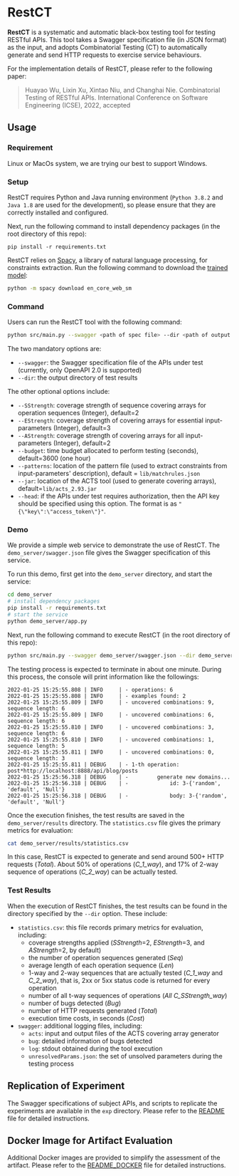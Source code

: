 # RestCT

**RestCT** is a systematic and automatic black-box testing tool for testing RESTful APIs. This tool takes a Swagger specification file (in JSON format) as the input, and adopts Combinatorial Testing (CT) to automatically generate and send HTTP requests to exercise service behaviours.

For the implementation details of RestCT, please refer to the following paper:

> Huayao Wu, Lixin Xu, Xintao Niu, and Changhai Nie. Combinatorial Testing of RESTful APIs. International Conference on Software Engineering (ICSE), 2022, accepted



## Usage

### Requirement
Linux or MacOs system, we are trying our best to support Windows.

### Setup

RestCT requires Python and Java running environment (`Python 3.8.2` and `Java 1.8` are used for the development), so please ensure that they are correctly installed and configured.

Next, run the following command to install dependency packages (in the root directory of this repo):

```
pip install -r requirements.txt
```

RestCT relies on [Spacy](https://spacy.io), a library of natural language processing, for constraints extraction. Run the following command to download the [trained model](https://spacy.io/models/):

```bash
python -m spacy download en_core_web_sm
```



### Command

Users can run the RestCT tool with the following command:
```bash
python src/main.py --swagger <path of spec file> --dir <path of output dir>
```
The two mandatory options are:

- `--swagger`: the Swagger specification file of the APIs under test (currently, only OpenAPI 2.0 is supported)
- `--dir`: the output directory of test results

The other optional options include:

- `--SStrength`: coverage strength of sequence covering arrays for operation sequences (Integer), default=2
- `--EStrength`: coverage strength of covering arrays for essential input-parameters (Integer), default=3
- `--AStrength`: coverage strength of covering arrays for all input-parameters (Integer), default=2
- `--budget`: time budget allocated to perform testing (seconds), default=3600 (one hour)
- `--patterns`: location of the pattern file (used to extract constraints from input-parameters' description), default = `lib/matchrules.json`
- `--jar`: location of the ACTS tool (used to generate covering arrays), default=`lib/acts_2.93.jar` 
- `--head`: if the APIs under test requires authorization, then the API key should be specified using this option. The format is as `"{\"key\":\"access_token\"}"`.



### Demo

We provide a simple web service to demonstrate the use of RestCT. The `demo_server/swagger.json` file gives the Swagger specification of this service.

To run this demo, first get into the `demo_server` directory, and start the service:

```bash
cd demo_server
# install dependency packages
pip install -r requirements.txt 
# start the service
python demo_server/app.py
```

Next, run the following command to execute RestCT (in the root directory of this repo):

```bash
python src/main.py --swagger demo_server/swagger.json --dir demo_server/results
```

The testing process is expected to terminate in about one minute. During this process, the console will print information like the followings:

```
2022-01-25 15:25:55.808 | INFO     | - operations: 6
2022-01-25 15:25:55.808 | INFO     | - examples found: 2
2022-01-25 15:25:55.809 | INFO     | - uncovered combinations: 9, sequence length: 6
2022-01-25 15:25:55.809 | INFO     | - uncovered combinations: 6, sequence length: 6
2022-01-25 15:25:55.810 | INFO     | - uncovered combinations: 3, sequence length: 6
2022-01-25 15:25:55.810 | INFO     | - uncovered combinations: 1, sequence length: 5
2022-01-25 15:25:55.811 | INFO     | - uncovered combinations: 0, sequence length: 3
2022-01-25 15:25:55.811 | DEBUG    | - 1-th operation: post*http://localhost:8888/api/blog/posts
2022-01-25 15:25:56.318 | DEBUG    | -         generate new domains...
2022-01-25 15:25:56.318 | DEBUG    | -             id: 3-{'random', 'default', 'Null'}
2022-01-25 15:25:56.318 | DEBUG    | -             body: 3-{'random', 'default', 'Null'}
```

Once the execution finishes, the test results are saved in the `demo_server/results` directory. The `statistics.csv` file gives the primary metrics for evaluation:

```bash
cat demo_server/results/statistics.csv
```

In this case, RestCT is expected to generate and send around 500+ HTTP requests (*Total*). About 50% of operations (*C_1_way*), and 17% of 2-way sequence of operations (*C_2_way*) can be actually tested.



### Test Results

When the execution of RestCT finishes, the test results can be found in the directory specified by the `--dir` option. These include:

* `statistics.csv`: this file records primary metrics for evaluation, including:
  * coverage strengths applied (*SStrength*=2, *EStrength*=3, and *AStrength*=2, by default)
  * the number of operation sequences generated (*Seq*)
  * average length of each operation sequence (*Len*)
  * 1-way and 2-way sequences that are actually tested (*C_1_way* and *C_2_way*), that is, 2xx or 5xx status code is returned for every operation
  * number of all t-way sequences of operations (*All C_SStrength_way*)
  * number of bugs detected (*Bug*)
  * number of HTTP requests generated (*Total*)
  * execution time costs, in seconds (*Cost*) 
* `swagger`: additional logging files, including:
  * `acts`: input and output files of the ACTS covering array generator
  * `bug`: detailed information of bugs detected
  * `log`: stdout obtained during the tool execution
  * `unresolvedParams.json`: the set of unsolved parameters during the testing process



## Replication of Experiment

The Swagger specifications of subject APIs, and scripts to replicate the experiments are available in the `exp` directory. Please refer to the [README](https://github.com/GIST-NJU/RestCT/blob/main/exp/README.md) file for detailed instructions.



## Docker Image for Artifact Evaluation

Additional Docker images are provided to simplify the assessment of the artifact. Please refer to the [README_DOCKER](https://github.com/GIST-NJU/RestCT/blob/main/README_DOCKER.md) file for detailed instructions.

